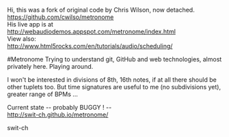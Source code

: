 Hi, this was a fork of original code by Chris Wilson, now detached.  
https://github.com/cwilso/metronome  
His live app is at  
http://webaudiodemos.appspot.com/metronome/index.html  
View also:  
http://www.html5rocks.com/en/tutorials/audio/scheduling/

#Metronome
Trying to understand git, GitHub and web technologies, almost privately here. 
Playing around.

I won't be interested in divisions of 8th, 16th notes, if at all there should be other tuplets too. 
But time signatures are useful to me (no subdivisions yet), greater range of BPMs ...

Current state -- probably BUGGY ! --   
http://swit-ch.github.io/metronome/

swit-ch

